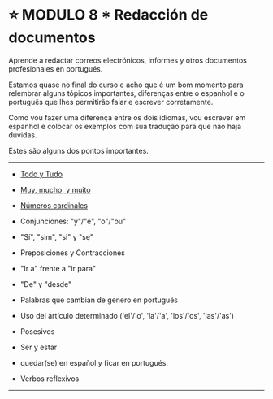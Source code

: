# :star: MODULO 8 *   Redacción de documentos

Aprende a redactar correos electrónicos, informes y otros documentos profesionales en portugués.

Estamos quase no final do curso e acho que é um bom momento para relembrar alguns tópicos
importantes, diferenças entre o espanhol e o português que lhes permitirão falar e escrever
corretamente.

Como vou fazer uma diferença entre os dois idiomas, vou escrever em espanhol e colocar os
exemplos com sua tradução para que não haja dúvidas.

Estes são alguns dos pontos importantes.

---

- [Todo y Tudo](https://github.com/eugenia1984/trabajaParaBrasil/blob/main/modulo8/toto_e_tudo.md)

- [Muy, mucho, y muito](https://github.com/eugenia1984/trabajaParaBrasil/blob/main/modulo8/muy_mucho_muito.md)

- [Números cardinales](https://github.com/eugenia1984/trabajaParaBrasil/blob/main/modulo8/numeros_cardinales.md)

- Conjunciones: "y"/"e", "o"/"ou"

- "Sí", "sim", "si" y "se"

- Preposiciones y Contracciones

- "Ir a" frente a "ir para"

-  "De" y "desde"

- Palabras que cambian de genero en portugués

- Uso del artículo determinado ('el'/'o', 'la'/'a', 'los'/'os', 'las'/'as')

- Posesivos

-  Ser y estar
   
- quedar(se) en español y ficar en portugués.

- Verbos reflexivos
  
--- 

